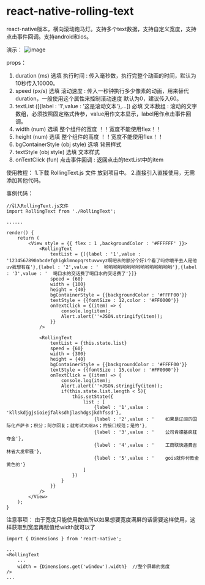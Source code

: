 # react-native-rolling-text

react-native版本，横向滚动跑马灯。支持多个text数据，支持自定义宽度，支持点击事件回调。支持android和ios。

演示：
![image](https://github.com/帐号/工程/分支/放图片的文件夹/图片名)

props：
 1. duration (ms) 选填 执行时间 : 传入毫秒数，执行完整个动画的时间，默认为10秒传入10000。
 2. speed (px/s) 选填 滚动速度 : 传入一秒钟执行多少像素的动画，用来替代duration，一般使用这个属性来控制滚动速度 默认为0，建议传入60。
 3. textList ([{label : '1',value : '这是滚动文本'},...]) 必填 文本数组 : 滚动的文字数组，必须按照固定格式传参，value用作文本显示，label用作点击事件回调。
 4. width (num) 选填 整个组件的宽度 ！！宽度不能使用flex！！
 5. height (num) 选填 整个组件的高度 ！！宽度不能使用flex！！
 6. bgContainerStyle (obj style) 选填 背景样式
 7. textStyle (obj style) 选填 文本样式
 8. onTextClick (fun) 点击事件回调 : 返回点击的textList中的item

使用教程：
 1.下载 RollingText.js 文件 放到项目中。
 2.直接引入直接使用，无需添加其他代码。

事例代码：
```
//引入RollingText.js文件
import RollingText from './RollingText';

......

render() {
    return (
        <View style = {{ flex : 1 ,backgroundColor : '#FFFFFF' }}>
            <RollingText 
                textList = {[{label : '1',value : '1234567890abcdefghigklmnopqrstuvwxyz啊吧从的额分个好i个看了吗你哦平去人是他uv我想有在'},{label : '2',value : '  哟哟哟哟哟哟哟哟哟哟哟哟哟哟哟'},{label : '3',value : '  喝口水的交话费了喝口水的交话费了'}]}
                speed = {60}
                width = {100}
                height = {40}
                bgContainerStyle = {{backgroundColor : '#FFFF00'}}
                textStyle = {{fontSize : 12,color : '#FF0000'}}
                onTextClick = {(item) => {
                    console.log(item);
                    Alert.alert(''+JSON.stringify(item));
                }}
            />

            <RollingText 
                textList = {this.state.list}
                speed = {60}
                width = {300}
                height = {40}
                bgContainerStyle = {{backgroundColor : '#FFFF00'}}
                textStyle = {{fontSize : 15,color : '#FF0000'}}
                onTextClick = {(item) => {
                    console.log(item);
                    Alert.alert(''+JSON.stringify(item));
                    if(this.state.list.length < 5){
                        this.setState({
                            list : [
                                {label : '1',value : 'kllskdjgjsioiejfalksdhjlashdgsjkdhfssd'},
                                {label : '2',value : '    如果是辽阔的国际化卢萨卡；积分；阿尔回复；就考试大纲as；的接口规范；是的'},
                                {label : '3',value : '    公司肯德基疯狂夺金'},
                                {label : '4',value : '    工商联快递费吉林省大发牢骚'},
                                {label : '5',value : '    gois就你付款金黄色的'}
                            ]
                        })
                    }
                }}
            />
        </View>
    );
}
```
注意事项：
由于宽度只能使用数值所以如果想要宽度满屏的话需要这样使用，这样获取到宽度再赋值给width就可以了
```
import { Dimensions } from 'react-native';

...
<RollingText 
    ...
    width = {Dimensions.get('window').width}  //整个屏幕的宽度
/>
...

```
